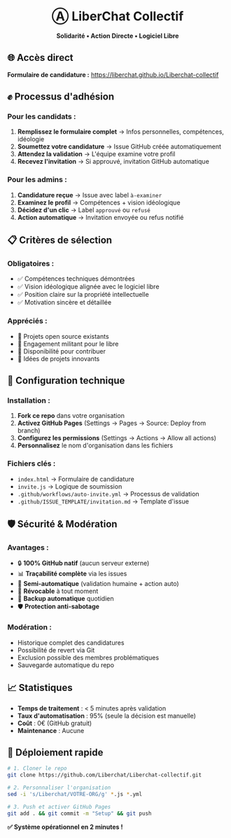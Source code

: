 <div align="center">

# Ⓐ LiberChat Collectif

**Solidarité • Action Directe • Logiciel Libre**

</div>

## 🌐 Accès direct

**Formulaire de candidature :** https://liberchat.github.io/Liberchat-collectif

## ✊ Processus d'adhésion

### Pour les candidats :
1. **Remplissez le formulaire complet** → Infos personnelles, compétences, idéologie
2. **Soumettez votre candidature** → Issue GitHub créée automatiquement
3. **Attendez la validation** → L'équipe examine votre profil
4. **Recevez l'invitation** → Si approuvé, invitation GitHub automatique

### Pour les admins :
1. **Candidature reçue** → Issue avec label `à-examiner`
2. **Examinez le profil** → Compétences + vision idéologique
3. **Décidez d'un clic** → Label `approuvé` ou `refusé`
4. **Action automatique** → Invitation envoyée ou refus notifié

## 📋 Critères de sélection

### Obligatoires :
- ✅ Compétences techniques démontrées
- ✅ Vision idéologique alignée avec le logiciel libre
- ✅ Position claire sur la propriété intellectuelle
- ✅ Motivation sincère et détaillée

### Appréciés :
- 🎯 Projets open source existants
- 🎯 Engagement militant pour le libre
- 🎯 Disponibilité pour contribuer
- 🎯 Idées de projets innovants

## 🔧 Configuration technique

### Installation :
1. **Fork ce repo** dans votre organisation
2. **Activez GitHub Pages** (Settings → Pages → Source: Deploy from branch)
3. **Configurez les permissions** (Settings → Actions → Allow all actions)
4. **Personnalisez** le nom d'organisation dans les fichiers

### Fichiers clés :
- `index.html` → Formulaire de candidature
- `invite.js` → Logique de soumission
- `.github/workflows/auto-invite.yml` → Processus de validation
- `.github/ISSUE_TEMPLATE/invitation.md` → Template d'issue

## 🛡️ Sécurité & Modération

### Avantages :
- 🔒 **100% GitHub natif** (aucun serveur externe)
- 📊 **Traçabilité complète** via les issues
- 🤖 **Semi-automatique** (validation humaine + action auto)
- 🔄 **Révocable** à tout moment
- 💾 **Backup automatique** quotidien
- 🛡️ **Protection anti-sabotage**

### Modération :
- Historique complet des candidatures
- Possibilité de revert via Git
- Exclusion possible des membres problématiques
- Sauvegarde automatique du repo

## 📈 Statistiques

- **Temps de traitement** : < 5 minutes après validation
- **Taux d'automatisation** : 95% (seule la décision est manuelle)
- **Coût** : 0€ (GitHub gratuit)
- **Maintenance** : Aucune

## 🚀 Déploiement rapide

```bash
# 1. Cloner le repo
git clone https://github.com/Liberchat/Liberchat-collectif.git

# 2. Personnaliser l'organisation
sed -i 's/Liberchat/VOTRE-ORG/g' *.js *.yml

# 3. Push et activer GitHub Pages
git add . && git commit -m "Setup" && git push
```

**✅ Système opérationnel en 2 minutes !**